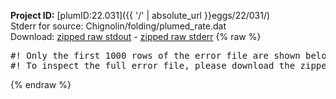 **Project ID:** [plumID:22.031]({{ '/' | absolute_url }}eggs/22/031/)  
Stderr for source:  Chignolin/folding/plumed_rate.dat   
Download: [zipped raw stdout](plumed_rate.dat.plumed_master.stdout.txt.zip) - [zipped raw stderr](plumed_rate.dat.plumed_master.stderr.txt.zip) 
{% raw %}
<pre>
#! Only the first 1000 rows of the error file are shown below
#! To inspect the full error file, please download the zipped raw stderr file above
</pre>
{% endraw %}
